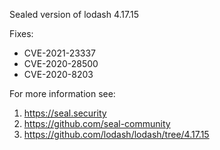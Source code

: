 Sealed version of lodash 4.17.15

Fixes:
- CVE-2021-23337
- CVE-2020-28500
- CVE-2020-8203

For more information see:
  1. https://seal.security
  2. https://github.com/seal-community
  3. https://github.com/lodash/lodash/tree/4.17.15
